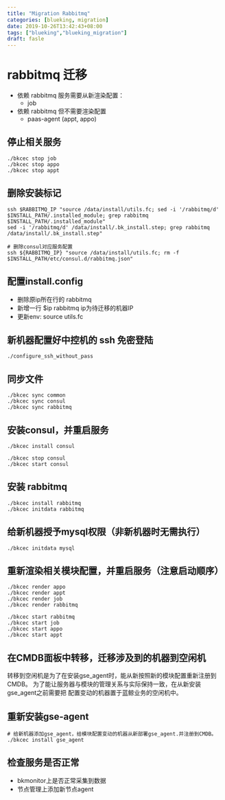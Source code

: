 ```yaml
---
title: "Migration Rabbitmq"
categories: [blueking, migration]
date: 2019-10-26T13:42:43+08:00
tags: ["blueking","blueking_migration"]
draft: fasle
---
```

# rabbitmq 迁移

- 依赖 rabbitmq 服务需要从新渲染配置：
  - job
- 依赖 rabbitmq 但不需要渲染配置
  - paas-agent (appt, appo)

## 停止相关服务

    ./bkcec stop job
    ./bkcec stop appo
    ./bkcec stop appt

## 删除安装标记

    ssh $RABBITMQ_IP "source /data/install/utils.fc; sed -i '/rabbitmq/d' $INSTALL_PATH/.installed_module; grep rabbitmq $INSTALL_PATH/.installed_module"
    sed -i '/rabbitmq/d' /data/install/.bk_install.step; grep rabbitmq /data/install/.bk_install.step"

    # 删除consul对应服务配置
    ssh ${RABBITMQ_IP} "source /data/install/utils.fc; rm -f $INSTALL_PATH/etc/consul.d/rabbitmq.json"

## 配置install.config

- 删除原ip所在行的 rabbitmq
- 新增一行 $ip rabbitmq ip为待迁移的机器IP
- 更新env: source utils.fc

## 新机器配置好中控机的 ssh 免密登陆

    ./configure_ssh_without_pass

## 同步文件

    ./bkcec sync common
    ./bkcec sync consul
    ./bkcec sync rabbitmq

## 安装consul，并重启服务

    ./bkcec install consul
    
    ./bkcec stop consul
    ./bkcec start consul

## 安装 rabbitmq

    ./bkcec install rabbitmq
    ./bkcec initdata rabbitmq

## 给新机器授予mysql权限（非新机器时无需执行）

    ./bkcec initdata mysql

## 重新渲染相关模块配置，并重启服务（注意启动顺序）

    ./bkcec render appo
    ./bkcec render appt
    ./bkcec render job
    ./bkcec render rabbitmq

    ./bkcec start rabbitmq
    ./bkcec start job
    ./bkcec start appo
    ./bkcec start appt

## 在CMDB面板中转移，迁移涉及到的机器到空闲机

转移到空闲机是为了在安装gse_agent时，能从新按照新的模块配置重新注册到CMDB。
为了能让服务器与模块的管理关系与实际保持一致，在从新安装gse_agent之前需要把
配置变动的机器置于蓝鲸业务的空闲机中。

## 重新安装gse-agent

    # 给新机器添加gse_agent，给模块配置变动的机器从新部署gse_agent.并注册到CMDB。
    ./bkcec install gse_agent

## 检查服务是否正常

- bkmonitor上是否正常采集到数据
- 节点管理上添加新节点agent
